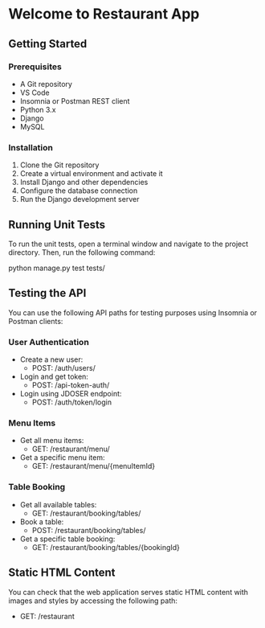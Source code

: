 # Welcome to Restaurant App

## Getting Started

### Prerequisites

* A Git repository
* VS Code
* Insomnia or Postman REST client
* Python 3.x
* Django
* MySQL

### Installation

1. Clone the Git repository
2. Create a virtual environment and activate it
3. Install Django and other dependencies
4. Configure the database connection
5. Run the Django development server

## Running Unit Tests

To run the unit tests, open a terminal window and navigate to the project directory. Then, run the following command:

python manage.py test tests/


## Testing the API

You can use the following API paths for testing purposes using Insomnia or Postman clients:

### User Authentication

* Create a new user:
    * POST: /auth/users/
* Login and get token:
    * POST: /api-token-auth/
* Login using JDOSER endpoint:
    * POST: /auth/token/login

### Menu Items

* Get all menu items:
    * GET: /restaurant/menu/
* Get a specific menu item:
    * GET: /restaurant/menu/{menuItemId}

### Table Booking

* Get all available tables:
    * GET: /restaurant/booking/tables/
* Book a table:
    * POST: /restaurant/booking/tables/
* Get a specific table booking:
    * GET: /restaurant/booking/tables/{bookingId}

## Static HTML Content

You can check that the web application serves static HTML content with images and styles by accessing the following path:

* GET: /restaurant


